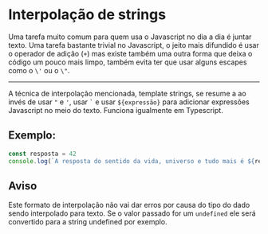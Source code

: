 # Interpolação de strings

Uma tarefa muito comum para quem usa o Javascript no dia a dia é juntar texto. Uma tarefa bastante trivial
no Javascript, o jeito mais difundido é usar o operador de adição (`+`) mas existe também uma outra forma
que deixa o código um pouco mais limpo, também evita ter que usar alguns escapes como o `\'` ou o `\"`.

---

A técnica de interpolação mencionada, template strings, se resume a ao invés de usar `"` e `'`, usar ``` ` ``` e usar `${expressão}` para adicionar expressões Javascript no meio do texto. Funciona igualmente em Typescript.

## Exemplo:

```javascript
const resposta = 42
console.log(`A resposta do sentido da vida, universo e tudo mais é ${resposta}`)
```

## Aviso

Este formato de interpolação não vai dar erros por causa do tipo do dado sendo interpolado para texto. Se o valor passado for um `undefined` ele será convertido para a string undefined por exemplo.


